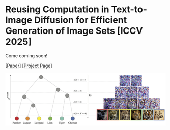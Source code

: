 # Reusing Computation in Text-to-Image Diffusion for Efficient Generation of Image Sets [ICCV 2025]

Come coming soon!

\[[Paper](http://arxiv.org/abs/)\] \[[Project Page](https://ddecatur.github.io/hierarchical-diffusion/)\]

![teaser](https://github.com/ddecatur/hierarchical-diffusion/raw/site/assets/tree_traversal.png)